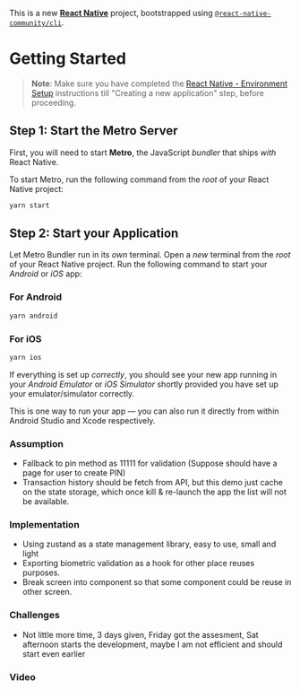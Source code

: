 This is a new [**React Native**](https://reactnative.dev) project, bootstrapped using [`@react-native-community/cli`](https://github.com/react-native-community/cli).

# Getting Started

>**Note**: Make sure you have completed the [React Native - Environment Setup](https://reactnative.dev/docs/environment-setup) instructions till "Creating a new application" step, before proceeding.

## Step 1: Start the Metro Server

First, you will need to start **Metro**, the JavaScript _bundler_ that ships _with_ React Native.

To start Metro, run the following command from the _root_ of your React Native project:

```bash
yarn start
```

## Step 2: Start your Application

Let Metro Bundler run in its _own_ terminal. Open a _new_ terminal from the _root_ of your React Native project. Run the following command to start your _Android_ or _iOS_ app:

### For Android

```bash
yarn android
```

### For iOS

```bash
yarn ios
```

If everything is set up _correctly_, you should see your new app running in your _Android Emulator_ or _iOS Simulator_ shortly provided you have set up your emulator/simulator correctly.

This is one way to run your app — you can also run it directly from within Android Studio and Xcode respectively.

### Assumption
- Fallback to pin method as 11111 for validation (Suppose should have a page for user to create PIN)
- Transaction history should be fetch from API, but this demo just cache on the state storage, which once kill & re-launch the app the list will not be available.


### Implementation
- Using zustand as a state management library, easy to use, small and light
- Exporting biometric validation as a hook for other place reuses purposes.
- Break screen into component so that some component could be reuse in other screen.

### Challenges
- Not little more time, 3 days given, Friday got the assesment, Sat afternoon starts the development, maybe I am not efficient and should start even earlier

### Video

